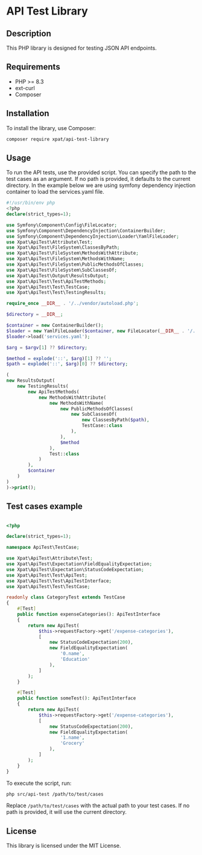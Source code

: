 # API Test Library

## Description

This PHP library is designed for testing JSON API endpoints.

## Requirements

- PHP >= 8.3
- ext-curl
- Composer

## Installation

To install the library, use Composer:

```bash
composer require xpat/api-test-library
```

## Usage

To run the API tests, use the provided script. You can specify the path to the test cases as an argument. If no path is provided, it defaults to the current directory.
In the example below we are using symfony dependency injection container to load the services.yaml file.

```php
#!/usr/bin/env php
<?php
declare(strict_types=1);

use Symfony\Component\Config\FileLocator;
use Symfony\Component\DependencyInjection\ContainerBuilder;
use Symfony\Component\DependencyInjection\Loader\YamlFileLoader;
use Xpat\ApiTest\Attribute\Test;
use Xpat\ApiTest\FileSystem\ClassesByPath;
use Xpat\ApiTest\FileSystem\MethodsWithAttribute;
use Xpat\ApiTest\FileSystem\MethodsWithName;
use Xpat\ApiTest\FileSystem\PublicMethodsOfClasses;
use Xpat\ApiTest\FileSystem\SubClassesOf;
use Xpat\ApiTest\Output\ResultsOutput;
use Xpat\ApiTest\Test\ApiTestMethods;
use Xpat\ApiTest\Test\TestCase;
use Xpat\ApiTest\Test\TestingResults;

require_once __DIR__ . '/../vendor/autoload.php';

$directory = __DIR__;

$container = new ContainerBuilder();
$loader = new YamlFileLoader($container, new FileLocator(__DIR__ . '/../config'));
$loader->load('services.yaml');

$arg = $argv[1] ?? $directory;

$method = explode('::', $arg)[1] ?? '';
$path = explode('::', $arg)[0] ?? $directory;

(
new ResultsOutput(
    new TestingResults(
        new ApiTestMethods(
            new MethodsWithAttribute(
                new MethodsWithName(
                    new PublicMethodsOfClasses(
                        new SubClassesOf(
                            new ClassesByPath($path),
                            TestCase::class
                        ),
                    ),
                    $method
                ),
                Test::class
            )
        ),
        $container
    )
)
)->print();
```

## Test cases example

```php

<?php

declare(strict_types=1);

namespace ApiTest\TestCase;

use Xpat\ApiTest\Attribute\Test;
use Xpat\ApiTest\Expectation\FieldEqualityExpectation;
use Xpat\ApiTest\Expectation\StatusCodeExpectation;
use Xpat\ApiTest\Test\ApiTest;
use Xpat\ApiTest\Test\ApiTestInterface;
use Xpat\ApiTest\Test\TestCase;

readonly class CategoryTest extends TestCase
{
    #[Test]
    public function expenseCategories(): ApiTestInterface
    {
        return new ApiTest(
            $this->requestFactory->get('/expense-categories'),
            [
                new StatusCodeExpectation(200),
                new FieldEqualityExpectation(
                    '0.name',
                    'Education'
                ),
            ]
        );
    }

    #[Test]
    public function someTest(): ApiTestInterface
    {
        return new ApiTest(
            $this->requestFactory->get('/expense-categories'),
            [
                new StatusCodeExpectation(200),
                new FieldEqualityExpectation(
                    '1.name',
                    'Grocery'
                ),
            ]
        );
    }
}
```

To execute the script, run:

```bash
php src/api-test /path/to/test/cases
```

Replace `/path/to/test/cases` with the actual path to your test cases. If no path is provided, it will use the current directory.

## License

This library is licensed under the MIT License.